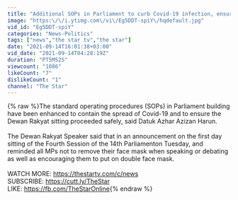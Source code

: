 ```yaml
---
title: "Additional SOPs in Parliament to curb Covid-19 infection, ensure safe sitting, says Speaker"
image: "https:\/\/i.ytimg.com\/vi\/Eg5DDT-spiY\/hqdefault.jpg"
vid_id: "Eg5DDT-spiY"
categories: "News-Politics"
tags: ["news","the star tv","the star"]
date: "2021-09-14T16:01:38+03:00"
vid_date: "2021-09-14T04:28:19Z"
duration: "PT5M52S"
viewcount: "1086"
likeCount: "7"
dislikeCount: "1"
channel: "The Star"
---
```

{% raw %}The standard operating procedures (SOPs) in Parliament building have been enhanced to contain the spread of Covid-19 and to ensure the Dewan Rakyat sitting proceeded safely, said Datuk Azhar Azizan Harun.<br /><br />The Dewan Rakyat Speaker said that in an announcement on the first day sitting of the Fourth Session of the 14th Parliamenton Tuesday, and reminded all MPs not to remove their face mask when speaking or debating as well as encouraging them to put on double face mask.<br /><br />WATCH MORE: <a rel="nofollow" target="blank" href="https://thestartv.com/c/news">https://thestartv.com/c/news</a><br />SUBSCRIBE: <a rel="nofollow" target="blank" href="https://cutt.ly/TheStar">https://cutt.ly/TheStar</a><br />LIKE: <a rel="nofollow" target="blank" href="https://fb.com/TheStarOnline">https://fb.com/TheStarOnline</a>{% endraw %}

